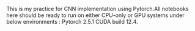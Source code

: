 This is my practice for CNN implementation using Pytorch.All notebooks here should be ready to run on either CPU-only or GPU systems under below environments : 
Pytorch 2.5.1 
CUDA build 12.4.
